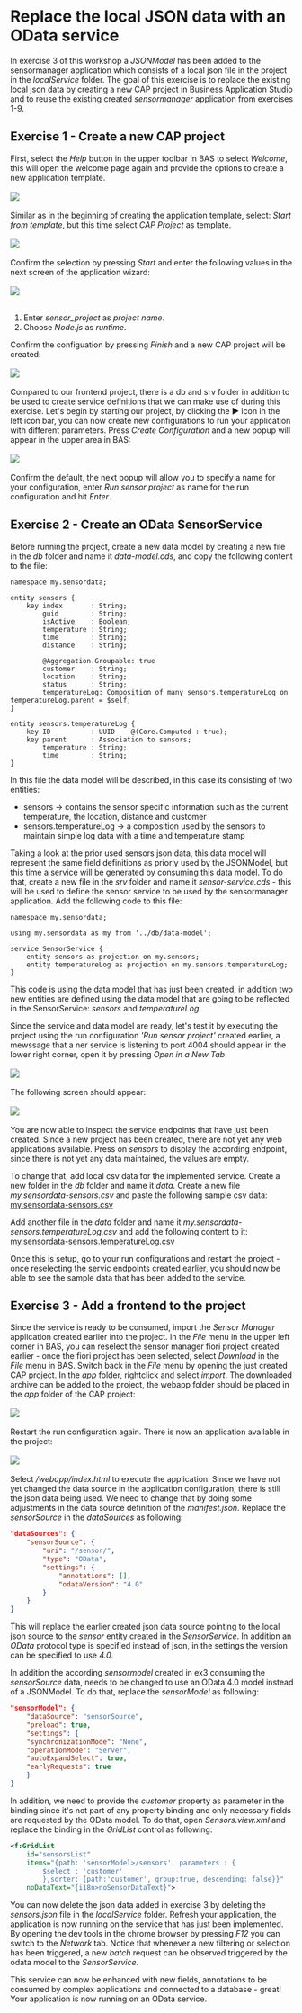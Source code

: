 # Replace the local JSON data with an OData service

In exercise 3 of this workshop a *JSONModel* has been added to the sensormanager application which consists of a local json file in the project in the *localService* folder. The goal of this exercise is to replace the existing local json data by creating a new CAP project in Business Application Studio and to reuse the existing created *sensormanager* application from exercises 1-9.

## Exercise 1 - Create a new CAP project

First, select the *Help* button in the upper toolbar in BAS to select *Welcome*, this will open the welcome page again and provide the options to create a new application template.
<br><br>![](images/11d_01.png)<br><br>
Similar as in the beginning of creating the application template, select: *Start from template*, but this time select *CAP Project* as template.
<br><br>![](images/11d_02.png)<br><br>
Confirm the selection by pressing *Start* and enter the following values in the next screen of the application wizard:
<br><br>![](images/11d_03.png)<br><br>
1. Enter *sensor_project* as *project name*.
2. Choose *Node.js* as *runtime*.<br>

Confirm the configuation by pressing *Finish* and a new CAP project will be created:
<br><br>![](images/11d_04.png)<br><br>
Compared to our frontend project, there is a db and srv folder in addition to be used to create service definitions that we can make use of during this exercise. Let's begin by starting our project, by clicking the &#9654; icon in the left icon bar, you can now create new configurations to run your application with different parameters.
Press *Create Configuration* and a new popup will appear in the upper area in BAS:
<br><br>![](images/11d_05.png)<br><br>
Confirm the default, the next popup will allow you to specify a name for your configuration, enter *Run sensor project* as name for the run configuration and hit *Enter*.

## Exercise 2 - Create an OData SensorService

Before running the project, create a new data model by creating a new file in the *db* folder and name it *data-model.cds*, and copy the following content to the file:

````
namespace my.sensordata;

entity sensors {
    key index       : String;
        guid        : String;
        isActive    : Boolean;
        temperature : String;
        time        : String;
        distance    : String;

        @Aggregation.Groupable: true
        customer    : String;
        location    : String;
        status      : String;
        temperatureLog: Composition of many sensors.temperatureLog on temperatureLog.parent = $self;
}

entity sensors.temperatureLog {
    key ID          : UUID    @(Core.Computed : true);
    key parent      : Association to sensors;
        temperature : String;
        time        : String;
}

````

In this file the data model will be described, in this case its consisting of two entities:
- sensors -> contains the sensor specific information such as the current temperature, the location, distance and customer
- sensors.temperatureLog -> a composition used by the sensors to maintain simple log data with a time and temperature stamp

Taking a look at the prior used sensors json data, this data model will represent the same field definitions as priorly used by the JSONModel, but this time a service will be generated by consuming this data model. To do that, create a new file in the *srv* folder and name it *sensor-service.cds* - this will be used to define the sensor service to be used by the sensormanager application. Add the following code to this file: 

````
namespace my.sensordata;

using my.sensordata as my from '../db/data-model';

service SensorService {
    entity sensors as projection on my.sensors;
    entity temperatureLog as projection on my.sensors.temperatureLog;
}

````

This code is using the data model that has just been created, in addition two new entities are defined using the data model that are going to be reflected in the SensorService: *sensors* and *temperatureLog*.

Since the service and data model are ready, let's test it by executing the project using the run configuration *'Run sensor project'* created earlier, a mewssage that a ner service is listening to port 4004 should appear in the lower right corner, open it by pressing *Open in a New Tab*:
<br><br>![](images/11d_06.png)<br><br>
The following screen should appear:
<br><br>![](images/11d_07.png)<br><br>
You are now able to inspect the service endpoints that have just been created. Since a new project has been created, there are not yet any web applications available. Press on *sensors* to display the according endpoint, since there is not yet any data maintained, the values are empty.

To change that, add local csv data for the implemented service. Create a new folder in the *db* folder and name it *data*.
Create a new file *my.sensordata-sensors.csv* and paste the following sample csv data: [my.sensordata-sensors.csv](data/my.sensordata-sensors.csv)

Add another file in the *data* folder and name it *my.sensordata-sensors.temperatureLog.csv* and add the following content to it: [my.sensordata-sensors.temperatureLog.csv](data/my.sensordata-sensors.temperatureLog.csv)

Once this is setup, go to your run configurations and restart the project - once reselecting the servic endpoints created earlier, you should now be able to see the sample data that has been added to the service.

## Exercise 3 - Add a frontend to the project

Since the service is ready to be consumed, import the *Sensor Manager* application created earlier into the project. In the *File* menu in the upper left corner in BAS, you can reselect the sensor manager fiori project created earlier - once the fiori project has been selected, select *Download* in the *File* menu in BAS. Switch back in the *File* menu by opening the just created CAP project. In the *app* folder, rightclick and select *import*. The downloaded archive can be added to the project, the webapp folder should be placed in the *app* folder of the CAP project:
<br><br>![](images/11d_08.png)<br><br>
Restart the run configuration again. There is now an application available in the project:
<br><br>![](images/11d_09.png)<br><br>
Select */webapp/index.html* to execute the application. Since we have not yet changed the data source in the application configuration, there is still the json data being used. We need to change that by doing some adjustments in the data source definition of the *manifest.json*. Replace the *sensorSource* in the *dataSources* as following:

```json
"dataSources": {
    "sensorSource": {
        "uri": "/sensor/",
        "type": "OData",
        "settings": {
            "annotations": [],
            "odataVersion": "4.0"
        }
    }
}
```

This will replace the earlier created json data source pointing to the local json source to the *sensor* entity created in the *SensorService*. In addition an *OData* protocol type is specified instead of json, in the settings the version can be specified to use *4.0*.

In addition the according *sensormodel* created in ex3 consuming the *sensorSource* data, needs to be changed to use an OData 4.0 model instead of a JSONModel. To do that, replace the *sensorModel* as following:

```json
"sensorModel": {
    "dataSource": "sensorSource",
    "preload": true,
    "settings": {
    "synchronizationMode": "None",
    "operationMode": "Server",
    "autoExpandSelect": true,
    "earlyRequests": true
    }
}
```

In addition, we need to provide the *customer* property as parameter in the binding since it's not part of any property binding and only necessary fields are requested by the OData model.
To do that, open *Sensors.view.xml* and replace the binding in the *GridList* control as following:

```xml
<f:GridList
    id="sensorsList"
    items="{path: 'sensorModel>/sensors', parameters : {
        $select : 'customer'
        },sorter: {path:'customer', group:true, descending: false}}"
    noDataText="{i18n>noSensorDataText}">
```


You can now delete the json data added in exercise 3 by deleting the *sensors.json* file in the *localService* folder. Refresh your application, the application is now running on the service that has just been implemented. By opening the dev tools in the chrome browser by pressing *F12* you can switch to the *Network* tab. Notice that whenever a new filtering or selection has been triggered, a new *batch* request can be observed triggered by the odata model to the *SensorService*.

This service can now be enhanced with new fields, annotations to be consumed by complex applications and connected to a database - great! Your application is now running on an OData service.